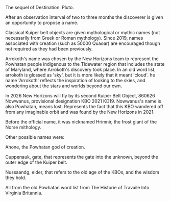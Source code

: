 The sequel of Destination: Pluto.

After an observation interval of two to three months the discoverer is given an opportunity to propose a name.

Classical Kuiper belt objects are given mythological or mythic names (not necessarily from Greek or Roman mythology). Since 2019, names associated with creation (such as 50000 Quaoar) are encouraged though not required as they had been previously.

Arrokoth's name was chosen by the New Horizons team to represent the Powhatan people indigenous to the Tidewater region that includes the state of Maryland, where Arrokoth's discovery took place. In an old word list, arrokoth is glossed as 'sky', but it is more likely that it meant 'cloud'. he name 'Arrokoth' reflects the inspiration of looking to the skies, and wondering about the stars and worlds beyond our own. 

In 2026 New Horizons will fly by its second Kuiper Belt Object, 860626 Nowwanus, provisional designation KBO 2021 KD19. Nowwanus's name is also Powhatan, means lost. Represents the fact that this KBO wandered off from any imaginable orbit and was found by the New Horizons in 2021.

Before the official name, it was nicknamed Hrímnir, the frost giant of the Norse mithology.

Other possible names were:

Ahone, the Powhatan god of creation.

Cuppenauk, gate, that represents the gate into the unknown, beyond the outer edge of the Kuiper belt.

Nussaandg, elder, that refers to the old age of the KBOs, and the wisdom they hold.

All from the old Powhatan word list from The Historie of Travaile Into Virginia Britannia.
